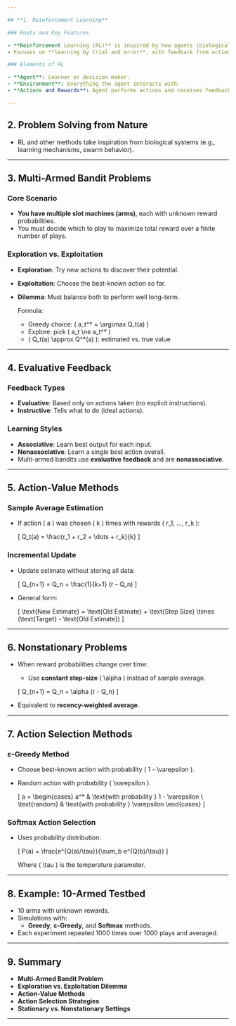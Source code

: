 ```yaml
---

## **1. Reinforcement Learning**

### Roots and Key Features

- **Reinforcement Learning (RL)** is inspired by how agents (biological or artificial) learn from interactions.
- Focuses on **learning by trial and error**, with feedback from actions taken.

### Elements of RL

- **Agent**: Learner or decision maker.
- **Environment**: Everything the agent interacts with.
- **Actions and Rewards**: Agent performs actions and receives feedback (rewards).

---
```


## **2. Problem Solving from Nature**

- RL and other methods take inspiration from biological systems (e.g., learning mechanisms, swarm behavior).

---

## **3. Multi-Armed Bandit Problems**

### Core Scenario

- **You have multiple slot machines (arms)**, each with unknown reward probabilities.
- You must decide which to play to maximize total reward over a finite number of plays.

### Exploration vs. Exploitation

- **Exploration**: Try new actions to discover their potential.
- **Exploitation**: Choose the best-known action so far.
- **Dilemma**: Must balance both to perform well long-term.

  Formula:

  - Greedy choice: \( a_t^\* = \arg\max Q_t(a) \)
  - Explore: pick \( a_t \ne a_t^\* \)
  - \( Q_t(a) \approx Q^\*(a) \): estimated vs. true value

---

## **4. Evaluative Feedback**

### Feedback Types

- **Evaluative**: Based only on actions taken (no explicit instructions).
- **Instructive**: Tells what to do (ideal actions).

### Learning Styles

- **Associative**: Learn best output for each input.
- **Nonassociative**: Learn a single best action overall.
- Multi-armed bandits use **evaluative feedback** and are **nonassociative**.

---

## **5. Action-Value Methods**

### Sample Average Estimation

- If action \( a \) was chosen \( k \) times with rewards \( r_1, ..., r_k \):

  \[
  Q_t(a) = \frac{r_1 + r_2 + \dots + r_k}{k}
  \]

### Incremental Update

- Update estimate without storing all data:

  \[
  Q\_{n+1} = Q_n + \frac{1}{k+1} (r - Q_n)
  \]

- General form:

  \[
  \text{New Estimate} = \text{Old Estimate} + \text{Step Size} \times (\text{Target} - \text{Old Estimate})
  \]

---

## **6. Nonstationary Problems**

- When reward probabilities change over time:

  - Use **constant step-size** \( \alpha \) instead of sample average.

  \[
  Q\_{n+1} = Q_n + \alpha (r - Q_n)
  \]

- Equivalent to **recency-weighted average**.

---

## **7. Action Selection Methods**

### ε-Greedy Method

- Choose best-known action with probability \( 1 - \varepsilon \).
- Random action with probability \( \varepsilon \).

  \[
  a =
  \begin{cases}
  a^\* & \text{with probability } 1 - \varepsilon \\
  \text{random} & \text{with probability } \varepsilon
  \end{cases}
  \]

### Softmax Action Selection

- Uses probability distribution:

  \[
  P(a) = \frac{e^{Q(a)/\tau}}{\sum_b e^{Q(b)/\tau}}
  \]

  Where \( \tau \) is the temperature parameter.

---

## **8. Example: 10-Armed Testbed**

- 10 arms with unknown rewards.
- Simulations with:
  - **Greedy**, **ε-Greedy**, and **Softmax** methods.
- Each experiment repeated 1000 times over 1000 plays and averaged.

---

## **9. Summary**

- **Multi-Armed Bandit Problem**
- **Exploration vs. Exploitation Dilemma**
- **Action-Value Methods**
- **Action Selection Strategies**
- **Stationary vs. Nonstationary Settings**

---
